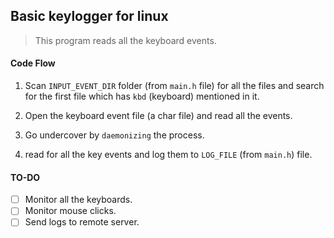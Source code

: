 ## Basic keylogger for linux

> This program reads all the keyboard events.

#### Code Flow

1. Scan `INPUT_EVENT_DIR` folder (from `main.h` file) for all the files and search for the first file which has `kbd` (keyboard) mentioned in it.

2. Open the keyboard event file (a char file) and read all the events.

3. Go undercover by `daemonizing` the process.

4. read for all the key events and log them to `LOG_FILE` (from `main.h`) file.


#### TO-DO

- [ ] Monitor all the keyboards.
- [ ] Monitor mouse clicks.
- [ ] Send logs to remote server.
